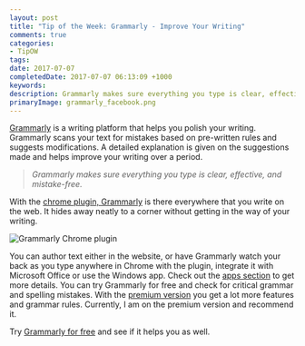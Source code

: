 ```yaml
---
layout: post
title: "Tip of the Week: Grammarly - Improve Your Writing"
comments: true
categories: 
- TipOW
tags: 
date: 2017-07-07
completedDate: 2017-07-07 06:13:09 +1000
keywords: 
description: Grammarly makes sure everything you type is clear, effective, and mistake-free.
primaryImage: grammarly_facebook.png
---
```


[Grammarly](https://www.grammarly.com/) is a writing platform that helps you polish your writing. Grammarly scans your text for mistakes based on pre-written rules and suggests modifications. A detailed explanation is given on the suggestions made and helps improve your writing over a period. 

> *Grammarly makes sure everything you type is clear, effective, and mistake-free.*

With the [chrome plugin, Grammarly](https://chrome.google.com/webstore/detail/grammarly-for-chrome/kbfnbcaeplbcioakkpcpgfkobkghlhen?hl=en) is there everywhere that you write on the web. It hides away neatly to a corner without getting in the way of your writing.

<img src="/images/grammarly_facebook.png" alt="Grammarly Chrome plugin" class ="center" />

You can author text either in the website, or have Grammarly watch your back as you type anywhere in Chrome with the plugin, integrate it with Microsoft Office or use the Windows app. Check out the [apps section](https://app.grammarly.com/apps) to get more details. You can try Grammarly for free and check for critical grammar and spelling mistakes. With the [premium version](https://www.grammarly.com/premium) you get a lot more features and grammar rules. Currently, I am on the premium version and recommend it. 

Try [Grammarly for free](https://www.grammarly.com/i/personalize?install=true) and see if it helps you as well.

